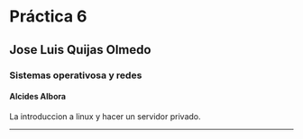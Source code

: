 # Práctica 6

## Jose Luis Quijas Olmedo

### Sistemas operativosa y redes

#### Alcides Albora

La introduccion a linux y hacer un servidor privado.

---
